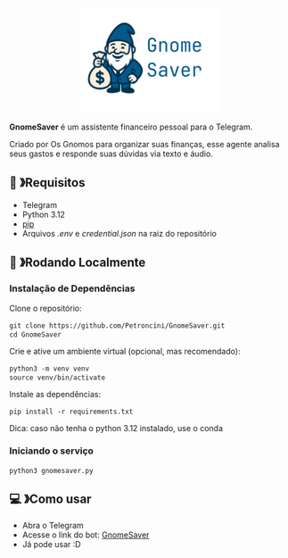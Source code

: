 <p align="center">
  <img src="./gnome-wall.png" alt="texto alternativo" width="50%" height="50%">
</p>

**GnomeSaver** é um assistente financeiro pessoal para o Telegram.

Criado por Os Gnomos para organizar suas finanças, esse agente analisa seus gastos e responde suas dúvidas via texto e áudio.

## 📝 》Requisitos

- Telegram
- Python 3.12
- [pip](https://pip.pypa.io/en/stable/installation/)
- Arquivos *.env* e *credential.json* na raiz do repositório

## 📖 》Rodando Localmente

### Instalação de Dependências

Clone o repositório:
```
git clone https://github.com/Petroncini/GnomeSaver.git
cd GnomeSaver
```

Crie e ative um ambiente virtual (opcional, mas recomendado):
```
python3 -m venv venv
source venv/bin/activate
```

Instale as dependências:
```
pip install -r requirements.txt
```

Dica: caso não tenha o python 3.12 instalado, use o conda

### Iniciando o serviço

```
python3 gnomesaver.py
```

## 💻 》Como usar

- Abra o Telegram
- Acesse o link do bot: [GnomeSaver](t.me/Gnome314Bot)
- Já pode usar :D